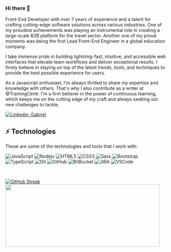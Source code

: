 ### Hi there 👋

Front-End Developer with over 7 years of experience and a talent for crafting cutting-edge software solutions across various industries. One of my proudest achievements was playing an instrumental role in creating a large-scale B2B platform for the travel sector. Another one of my proud moments was being the first Lead Front-End Engineer in a global education company.

I take immense pride in building lightning-fast, intuitive, and accessible web interfaces that elevate team workflows and deliver exceptional results. I firmly believe in staying on top of the latest trends, tools, and techniques to provide the best possible experience for users.

As a Javascript enthusiast, I'm always thrilled to share my expertise and knowledge with others. That's why I also contribute as a writer at @TrainingCentr. I'm a firm believer in the power of continuous learning, which keeps me on the cutting edge of my craft and always seeking out new challenges to tackle.

[![Linkedin: Gabriel](https://img.shields.io/badge/-Linkedin-blue?style=flat-square&logo=Linkedin&logoColor=white&link=https://www.linkedin.com/in/gbsantos/)](https://www.linkedin.com/in/gbsantos/)

## ⚡ Technologies

These are some of the technologies and tools that I work with:

![JavaScript](https://img.shields.io/badge/-JavaScript-black?style=flat-square&logo=javascript)
![Nodejs](https://img.shields.io/badge/-Nodejs-339933?style=flat-square&logo=Node.js&logoColor=white)
![HTML5](https://img.shields.io/badge/-HTML5-E34F26?style=flat-square&logo=html5&logoColor=white)
![CSS3](https://img.shields.io/badge/-CSS3-1572B6?style=flat-square&logo=css3)
![Sass](https://img.shields.io/badge/-Sass-CC6699?style=flat-square&logo=sass&logoColor=white)
![Bootstrap](https://img.shields.io/badge/-Bootstrap-563D7C?style=flat-square&logo=bootstrap)
![TypeScript](https://img.shields.io/badge/-TypeScript-007ACC?style=flat-square&logo=typescript)
![Git](https://img.shields.io/badge/-Git-black?style=flat-square&logo=git)
![GitHub](https://img.shields.io/badge/-GitHub-181717?style=flat-square&logo=github)
![BitBucket](https://img.shields.io/badge/-BitBucket-darkblue?style=flat-square&logo=bitbucket)
![JIRA](https://img.shields.io/badge/-JIRA-0052CC?style=flat-square&logo=jira)
![VSCode](https://img.shields.io/badge/-VSCode-007ACC?style=flat-square&logo=visual-studio-code&logoColor=white)

<br />

[![GitHub Streak](https://github-readme-streak-stats.herokuapp.com?user=gabriel-brito&hide_border=true&border_radius=5)](https://git.io/streak-stats)
<img width="480px" height="195px" align="left" src="https://github-readme-stats.vercel.app/api/top-langs/?username=gabriel-brito&hide=html&layout=compact&theme=buefy" />  
